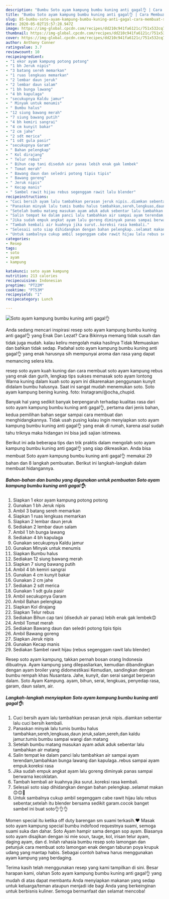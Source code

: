 ```yaml
---
description: "Bumbu Soto ayam kampung bumbu kuning anti gagal👌 | Cara Membuat Soto ayam kampung bumbu kuning anti gagal👌 Yang Enak Banget"
title: "Bumbu Soto ayam kampung bumbu kuning anti gagal👌 | Cara Membuat Soto ayam kampung bumbu kuning anti gagal👌 Yang Enak Banget"
slug: 85-bumbu-soto-ayam-kampung-bumbu-kuning-anti-gagal-cara-membuat-soto-ayam-kampung-bumbu-kuning-anti-gagal-yang-enak-banget
date: 2020-05-02T15:57:28.947Z
image: https://img-global.cpcdn.com/recipes/dd210c941fa6121c/751x532cq70/soto-ayam-kampung-bumbu-kuning-anti-gagal👌-foto-resep-utama.jpg
thumbnail: https://img-global.cpcdn.com/recipes/dd210c941fa6121c/751x532cq70/soto-ayam-kampung-bumbu-kuning-anti-gagal👌-foto-resep-utama.jpg
cover: https://img-global.cpcdn.com/recipes/dd210c941fa6121c/751x532cq70/soto-ayam-kampung-bumbu-kuning-anti-gagal👌-foto-resep-utama.jpg
author: Anthony Conner
ratingvalue: 3.7
reviewcount: 10
recipeingredient:
- "1 ekor ayam kampung potong potong"
- "1 bh Jeruk nipis"
- "3 batang sereh memarkan"
- "1 ruas lengkuas memarkan"
- "2 lembar daun jeruk"
- "2 lembar daun salam"
- "1 bh bunga lawang"
- "4 bh kapulaga"
- "secukupnya Kaldu jamur"
- " Minyak untuk menumis"
- " Bumbu halus"
- "12 siung bawang merah"
- "7 siung bawang putih"
- "4 bh kemiri sangrai"
- "4 cm kunyit bakar"
- "2 cm jahe"
- "2 sdt merica"
- "1 sdt gula pasir"
- "secukupnya Garam"
- " Bahan pelengkap"
- " Kol dirajang"
- " Telur rebus"
- " Bihun cap tani diseduh air panas lebih enak gak lembek"
- " Tomat merah"
- " Bawang daun dan seledri potong tipis tipis"
- " Bawang goreng"
- " Jeruk nipis"
- " Kecap manis"
- " Sambel rawit hijau rebus segenggam rawit lalu blender"
recipeinstructions:
- "Cuci bersih ayam lalu tambahkan perasan jeruk nipis..diamkan sebentar lalu cuci bersih kembali."
- "Panaskan minyak lalu tumis bumbu halus tambahkan,sereh,lengkuas,daun jeruk,salam,sereh,dan kaldu jamur.tumis bumbu sampai wangi dan matang"
- "Setelah bumbu matang masukan ayam aduk aduk sebentar lalu tambahkan air matang"
- "Salin tempat ke dalam panci lalu tambahkan air sampai ayam terendam,tambahkan bunga lawang dan kapulaga..rebus sampai ayam empuk.koreksi rasa"
- "Jika sudah empuk angkat ayam lalu goreng diminyak panas sampai berwarna kecoklatan."
- "Tambah kembali air kuahnya jika surut..koreksi rasa kembali."
- "Selesaii soto siap dihidangkan dengan bahan pelengkap..selamat makan 😊😊🤗"
- "Untuk sambalnya cukup ambil segenggam cabe rawit hijau lalu rebus sebentar,setelah itu blender bersama sedikit garam.cocok banget sambel ini buat soto👌👌👌"
categories:
- Resep
tags:
- soto
- ayam
- kampung

katakunci: soto ayam kampung 
nutrition: 213 calories
recipecuisine: Indonesian
preptime: "PT22M"
cooktime: "PT53M"
recipeyield: "1"
recipecategory: Lunch

---
```



![Soto ayam kampung bumbu kuning anti gagal👌](https://img-global.cpcdn.com/recipes/dd210c941fa6121c/751x532cq70/soto-ayam-kampung-bumbu-kuning-anti-gagal👌-foto-resep-utama.jpg)

Anda sedang mencari inspirasi resep soto ayam kampung bumbu kuning anti gagal👌 yang Enak Dan Lezat? Cara Bikinnya memang tidak susah dan tidak juga mudah. kalau keliru mengolah maka hasilnya Tidak Memuaskan dan bahkan tidak sedap. Padahal soto ayam kampung bumbu kuning anti gagal👌 yang enak harusnya sih mempunyai aroma dan rasa yang dapat memancing selera kita.

resep soto ayam kuah kuning dan cara membuat soto ayam kampung rebus yang enak dan gurih, lengkap tips sukses memasak soto ayam lontong Warna kuning dalam kuah soto ayam ini dikarenakan penggunaan kunyit didalam bumbu halusnya. Saat ini sangat mudah menemukan soto. Soto ayam kampung bening kuning. foto: Instagram/@ocha_chupid.

Banyak hal yang sedikit banyak berpengaruh terhadap kualitas rasa dari soto ayam kampung bumbu kuning anti gagal👌, pertama dari jenis bahan, kedua pemilihan bahan segar sampai cara membuat dan menghidangkannya. Tidak usah pusing kalau ingin menyiapkan soto ayam kampung bumbu kuning anti gagal👌 yang enak di rumah, karena asal sudah tahu triknya maka hidangan ini bisa jadi sajian istimewa.


Berikut ini ada beberapa tips dan trik praktis dalam mengolah soto ayam kampung bumbu kuning anti gagal👌 yang siap dikreasikan. Anda bisa membuat Soto ayam kampung bumbu kuning anti gagal👌 memakai 29 bahan dan 8 langkah pembuatan. Berikut ini langkah-langkah dalam membuat hidangannya.

<!--inarticleads1-->

##### Bahan-bahan dan bumbu yang digunakan untuk pembuatan Soto ayam kampung bumbu kuning anti gagal👌:

1. Siapkan 1 ekor ayam kampung potong potong
1. Gunakan 1 bh Jeruk nipis
1. Ambil 3 batang sereh memarkan
1. Siapkan 1 ruas lengkuas memarkan
1. Siapkan 2 lembar daun jeruk
1. Sediakan 2 lembar daun salam
1. Ambil 1 bh bunga lawang
1. Sediakan 4 bh kapulaga
1. Gunakan secukupnya Kaldu jamur
1. Gunakan  Minyak untuk menumis
1. Siapkan  Bumbu halus
1. Sediakan 12 siung bawang merah
1. Siapkan 7 siung bawang putih
1. Ambil 4 bh kemiri sangrai
1. Gunakan 4 cm kunyit bakar
1. Gunakan 2 cm jahe
1. Sediakan 2 sdt merica
1. Gunakan 1 sdt gula pasir
1. Ambil secukupnya Garam
1. Ambil  Bahan pelengkap
1. Siapkan  Kol dirajang
1. Siapkan  Telur rebus
1. Sediakan  Bihun cap tani (diseduh air panas) lebih enak gak lembek😊
1. Ambil  Tomat merah
1. Sediakan  Bawang daun dan seledri potong tipis tipis
1. Ambil  Bawang goreng
1. Siapkan  Jeruk nipis
1. Gunakan  Kecap manis
1. Sediakan  Sambel rawit hijau (rebus segenggam rawit lalu blender)


Resep soto ayam kampung, takkan pernah bosan orang Indonesia dibuatnya. Ayam kampung yang dilepasliarkan, kemudian dibandingkan dengan ayam broiler yang didomestikasi Kemudian, sandingkan dengan bumbu rempah khas Nusantara. Jahe, kunyit, dan serai sangat berperan dalam. Soto Ayam Kampung. ayam, bihun, serai, lengkuas, penyedap rasa, garam, daun salam, air. 

<!--inarticleads2-->

##### Langkah-langkah menyiapkan Soto ayam kampung bumbu kuning anti gagal👌:

1. Cuci bersih ayam lalu tambahkan perasan jeruk nipis..diamkan sebentar lalu cuci bersih kembali.
1. Panaskan minyak lalu tumis bumbu halus tambahkan,sereh,lengkuas,daun jeruk,salam,sereh,dan kaldu jamur.tumis bumbu sampai wangi dan matang
1. Setelah bumbu matang masukan ayam aduk aduk sebentar lalu tambahkan air matang
1. Salin tempat ke dalam panci lalu tambahkan air sampai ayam terendam,tambahkan bunga lawang dan kapulaga..rebus sampai ayam empuk.koreksi rasa
1. Jika sudah empuk angkat ayam lalu goreng diminyak panas sampai berwarna kecoklatan.
1. Tambah kembali air kuahnya jika surut..koreksi rasa kembali.
1. Selesaii soto siap dihidangkan dengan bahan pelengkap..selamat makan 😊😊🤗
1. Untuk sambalnya cukup ambil segenggam cabe rawit hijau lalu rebus sebentar,setelah itu blender bersama sedikit garam.cocok banget sambel ini buat soto👌👌👌


Momen special itu ketika off duty barengan sm suami terkasih.❤ Masak soto ayam kampung special bumbu indofood requestnya suami, semoga suami suka dan dahar. Soto Ayam hampir sama dengan sop ayam. Biasanya soto ayam disajikan dengan isi mie soun, tauge, kol, irisan telur ayam, daging ayam, dan d. Inilah rahasia bumbu resep soto lamongan dan petunjuk cara membuat soto lamongan enak dengan taburan poya krupuk udang yang mantap habis. Sebagai contoh bahwa harus menggunakan ayam kampung yang berdaging. 

Terima kasih telah menggunakan resep yang kami tampilkan di sini. Besar harapan kami, olahan Soto ayam kampung bumbu kuning anti gagal👌 yang mudah di atas dapat membantu Anda menyiapkan makanan yang sedap untuk keluarga/teman ataupun menjadi ide bagi Anda yang berkeinginan untuk berbisnis kuliner. Semoga bermanfaat dan selamat mencoba!

